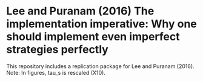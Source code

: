 # Lee and Puranam (2016) The implementation imperative: Why one should implement even imperfect strategies perfectly

This repository includes a replication package for Lee and Puranam (2016).
Note: In figures, tau_s is rescaled (X10).
